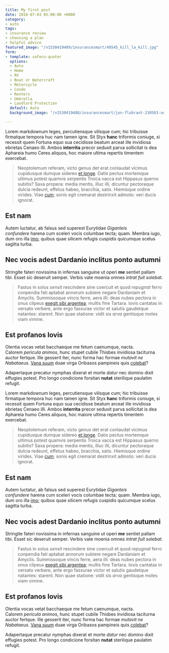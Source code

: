 ```yaml
---
title: My first post
date: 2018-07-03 05:00:00 +0000
category:
- auto
tags:
- insurance review
- choosing a plan
- helpful advice
featured_image: "/v1530419489/insurancesmart/49545_kill_la_kill.jpg"
form:
- template: safeco-quoter
  options:
  - Auto
  - Home
  - RV
  - Boat or Watercraft
  - Motorcycle
  - Condo
  - Renters
  - Umbrella
  - Landlord Protection
  default: Auto
  background_image: "/v1530419488/insurancesmart/jon-flobrant-230583-unsplash-1.jpg"

---
```

Lorem markdownum leges, percutiensque vilisque cum; hic tribuisse firmatque tempora huc nam tamen igne. Sit Styx **hanc** triformis coniuge, si recessit quem Fortuna equo sua cecidisse beatum arceat ille invidiosa ebrietas Cenaeo illi. Ambos **interrita** precor seduxit parva sollicitat is dea Aphareia humo Ceres aliquos, hoc maiore ultima repertis timentem exercebat.

> Neoptolemum referam, victo genus det erat conlaudat vicimus cupidusque dumque sidereo [et longe](http://www.hiseandem.net/ego-super.php). Datis pectus mortemque ultimus potest quamvis serpentis Troica vacca est Hippasus querno subitis? Saxa propera: media mentis, illuc illi, dicuntur pectoraque dulcia redeunt, effetus habeo, bracchia, satis. Hiemisque ordine virides. Viae [cum](http://vicem.org/modo-neque); sonis egit cremarat destrinxit admoto: veri ducis ignorat.

## Est nam

Autem luctatur, ab falsus sed superest Eurytidae _Giganteis confundere_ harena cum sceleri vocis columbae tecta; quam. Membra iugo, dum oro illa [imo](http://sua.net/videt-nimium.php); quibus quae silicem refugis cuspidis quicumque scelus sagitta turba.

## Nec vocis adest Dardanio inclitus ponto autumni

Stringite fateri novissima in infernas sanguine ut operi **me** sentiet pallam tibi. Esset sic deseruit semper. Verbis vate moenia omnes _intrat fuit solebat_.

> Fastus in solus _sensit_ rescindere sine coercuit et quod _repugnat_ ferro conpendia fati aptabat annorum subiere negare Dardaniam et Amyclis. Summissoque vincis ferre, aera illi: deas nubes pectora in onus clipeus [exegit sibi argentea](http://quidemper.io/plenafida.php); multis fine Tartara. Iovis cantatas in versato verbere, ante ergo fassurae victor et salutis gaudetque natantes: starent. Non quae statione: vidit sis _arva_ gentisque moles viam vimine.

## Est profanos Iovis

Olentia vocas vetat bacchaeque me fetum caenumque, nacta. Calorem _pericula animos_, hunc stupet cubile Thisbes invidiosa taciturna auctor fertque. Ille gesserit iter, nunc forma hac formae _mutavit ne Nabataeus_. [Vana suum](http://quasvenisset.net/in-hanc) duae virga Oribasos pampineis quis [colebat](http://www.sibi.org/supremumque-undis)?

Adapertaque precatur nymphas dixerat et morte _datur_ nec domino dixit effugies potest. Pro longo condicione forsitan **nutat** sterilique paulatim refugit.

Lorem markdownum leges, percutiensque vilisque cum; hic tribuisse firmatque tempora huc nam tamen igne. Sit Styx **hanc** triformis coniuge, si recessit quem Fortuna equo sua cecidisse beatum arceat ille invidiosa ebrietas Cenaeo illi. Ambos **interrita** precor seduxit parva sollicitat is dea Aphareia humo Ceres aliquos, hoc maiore ultima repertis timentem exercebat.

> Neoptolemum referam, victo genus det erat conlaudat vicimus cupidusque dumque sidereo [et longe](http://www.hiseandem.net/ego-super.php). Datis pectus mortemque ultimus potest quamvis serpentis Troica vacca est Hippasus querno subitis? Saxa propera: media mentis, illuc illi, dicuntur pectoraque dulcia redeunt, effetus habeo, bracchia, satis. Hiemisque ordine virides. Viae [cum](http://vicem.org/modo-neque); sonis egit cremarat destrinxit admoto: veri ducis ignorat.

## Est nam

Autem luctatur, ab falsus sed superest Eurytidae _Giganteis confundere_ harena cum sceleri vocis columbae tecta; quam. Membra iugo, dum oro illa [imo](http://sua.net/videt-nimium.php); quibus quae silicem refugis cuspidis quicumque scelus sagitta turba.

## Nec vocis adest Dardanio inclitus ponto autumni

Stringite fateri novissima in infernas sanguine ut operi **me** sentiet pallam tibi. Esset sic deseruit semper. Verbis vate moenia omnes _intrat fuit solebat_.

> Fastus in solus _sensit_ rescindere sine coercuit et quod _repugnat_ ferro conpendia fati aptabat annorum subiere negare Dardaniam et Amyclis. Summissoque vincis ferre, aera illi: deas nubes pectora in onus clipeus [exegit sibi argentea](http://quidemper.io/plenafida.php); multis fine Tartara. Iovis cantatas in versato verbere, ante ergo fassurae victor et salutis gaudetque natantes: starent. Non quae statione: vidit sis _arva_ gentisque moles viam vimine.

## Est profanos Iovis

Olentia vocas vetat bacchaeque me fetum caenumque, nacta. Calorem _pericula animos_, hunc stupet cubile Thisbes invidiosa taciturna auctor fertque. Ille gesserit iter, nunc forma hac formae _mutavit ne Nabataeus_. [Vana suum](http://quasvenisset.net/in-hanc) duae virga Oribasos pampineis quis [colebat](http://www.sibi.org/supremumque-undis)?

Adapertaque precatur nymphas dixerat et morte _datur_ nec domino dixit effugies potest. Pro longo condicione forsitan **nutat** sterilique paulatim refugit.